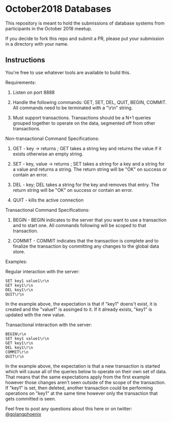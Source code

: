 # October2018 Databases

This repository is meant to hold the submissions of database systems from participants in the October 2018 meetup.

If you decide to fork this repo and submit a PR, please put your submission in a directory with your name.

## Instructions

You're free to use whatever tools are available to build this.

Requirements:

1. Listen on port 8888

2. Handle the following commands: GET, SET, DEL, QUIT, BEGIN, COMMIT. All commands need to be terminated with a "\r\n" string.

3. Must support transactions. Transactions should be a N+1 queries grouped together to operate on the data, segmented off from other transactions.

Non-transactional Command Specifications:

1. GET - key -> returns ; GET takes a string key and returns the value if it exists otherwise an empty string.

2. SET - key, value -> returns ; SET takes a string for a key and a string for a value and returns a string. The return string will be "OK" on success or contain an error.

3. DEL - key; DEL takes a string for the key and removes that entry. The return string will be "OK" on success or contain an error.

4. QUIT - kills the active connection

Transactional Command Specifications:

1. BEGIN - BEGIN indicates to the server that you want to use a transaction and to start one. All commands following will be scoped to that transaction.

2. COMMIT - COMMIT indicates that the transaction is complete and to finalize the transaction by committing any changes to the global data store.

Examples:

Regular interaction with the server:

    SET key1 value1\r\n
    GET key1\r\n
    DEL key1\r\n
    QUIT\r\n

In the example above, the expectation is that if "key1" doens't exist, it is created and the "value1" is assinged to it. If it already exists, "key1" is updated with the new value.

Transactional interaction with the server:

    BEGIN\r\n
    SET key1 value1\r\n
    GET key1\r\n
    DEL key1\r\n
    COMMIT\r\n
    QUIT\r\n

In the example above, the expectation is that a new transaction is started which will cause all of the queries below to operate on their own set of data. That means that the same expectations apply from the first example however those changes aren't seen outside of the scope of the transaction. If "key1" is set, then deleted, another transaction could be performing operations on "key1" at the same time however only the transaction that gets committed is seen.

Feel free to post any questions about this here or on twitter: [@golangphoenix](twitter.com/GolangPhoenix)

